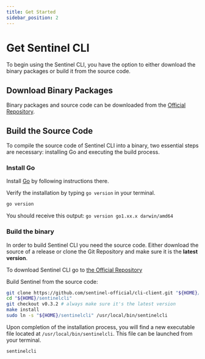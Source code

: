 ```yaml
---
title: Get Started
sidebar_position: 2
---
```


# Get Sentinel CLI

To begin using the Sentinel CLI, you have the option to either download the binary packages or build it from the source code.

## Download Binary Packages

Binary packages and source code can be downloaded from the [Official Repository](https://github.com/sentinel-official/cli-client/releases).

## Build the Source Code

To compile the source code of Sentinel CLI into a binary, two essential steps are necessary: installing Go and executing the build process.

### Install Go

Install [Go](https://go.dev/doc/install) by following instructions there.

Verify the installation by typing `go version` in your terminal.

```bash
go version
```

You should receive this output: `go version go1.xx.x darwin/amd64`

### Build the binary

In order to build Sentinel CLI you need the source code. Either download the source of a release or clone the Git Repository and make sure it is the **latest version**.

To download Sentinel CLI go to [the Official Repository](https://github.com/sentinel-official/cli-client)

Build Sentinel from the source code:

```bash
git clone https://github.com/sentinel-official/cli-client.git "${HOME}/sentinelcli"
cd "${HOME}/sentinelcli"
git checkout v0.3.2 # always make sure it's the latest version
make install
sudo ln -s "${HOME}/sentinelcli" /usr/local/bin/sentinelcli
```

Upon completion of the installation process, you will find a new executable file located at `/usr/local/bin/sentinelcli`. This file can be launched from your terminal.

```bash
sentinelcli
```